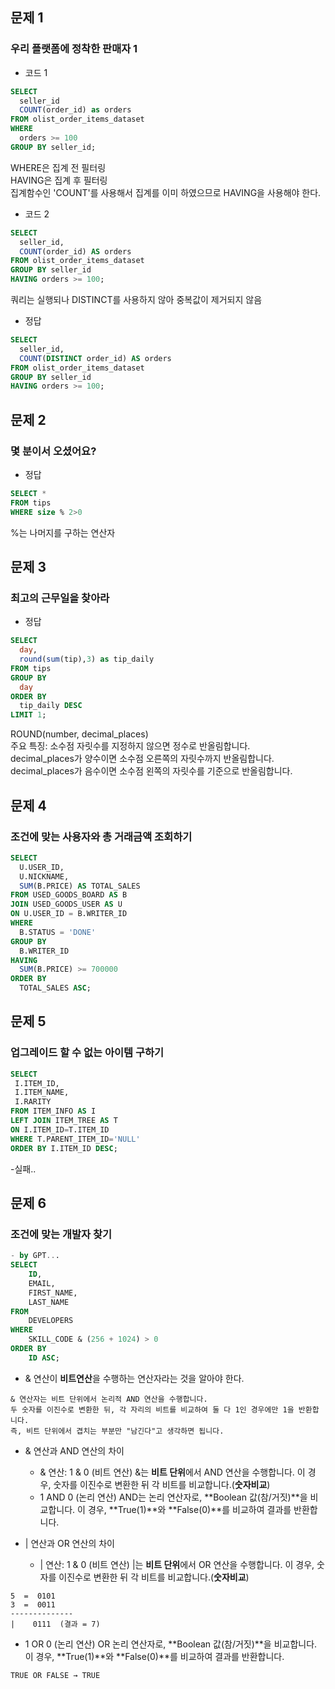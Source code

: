 ## 문제 1
### 우리 플랫폼에 정착한 판매자 1

- 코드 1
```sql
SELECT
  seller_id
  COUNT(order_id) as orders
FROM olist_order_items_dataset
WHERE
  orders >= 100
GROUP BY seller_id;
```
WHERE은 집계 전 필터링 <br> HAVING은 집계 후 필터링 <br> 집계함수인 'COUNT'를 사용해서 집계를 이미 하였으므로 HAVING을 사용해야 한다.

- 코드 2
```sql
SELECT
  seller_id,
  COUNT(order_id) AS orders
FROM olist_order_items_dataset
GROUP BY seller_id
HAVING orders >= 100;
```
쿼리는 실행되나 DISTINCT를 사용하지 않아 중복값이 제거되지 않음

- 정답
```sql
SELECT
  seller_id,
  COUNT(DISTINCT order_id) AS orders
FROM olist_order_items_dataset
GROUP BY seller_id
HAVING orders >= 100;
```

## 문제 2
### 몇 분이서 오셨어요?

- 정답
```sql
SELECT *
FROM tips
WHERE size % 2>0
```
%는 나머지를 구하는 연산자

## 문제 3
### 최고의 근무일을 찾아라

- 정답
```sql
SELECT
  day,
  round(sum(tip),3) as tip_daily
FROM tips
GROUP BY 
  day
ORDER BY 
  tip_daily DESC
LIMIT 1;
```
ROUND(number, decimal_places) <br> 주요 특징:
소수점 자릿수를 지정하지 않으면 정수로 반올림합니다. <br>
decimal_places가 양수이면 소수점 오른쪽의 자릿수까지 반올림합니다. <br>
decimal_places가 음수이면 소수점 왼쪽의 자릿수를 기준으로 반올림합니다.

## 문제 4
### 조건에 맞는 사용자와 총 거래금액 조회하기
```sql
SELECT 
  U.USER_ID, 
  U.NICKNAME, 
  SUM(B.PRICE) AS TOTAL_SALES
FROM USED_GOODS_BOARD AS B
JOIN USED_GOODS_USER AS U
ON U.USER_ID = B.WRITER_ID
WHERE 
  B.STATUS = 'DONE' 
GROUP BY 
  B.WRITER_ID
HAVING 
  SUM(B.PRICE) >= 700000
ORDER BY 
  TOTAL_SALES ASC;
```

## 문제 5
### 업그레이드 할 수 없는 아이템 구하기
```sql
SELECT
 I.ITEM_ID, 
 I.ITEM_NAME, 
 I.RARITY
FROM ITEM_INFO AS I
LEFT JOIN ITEM_TREE AS T
ON I.ITEM_ID=T.ITEM_ID
WHERE T.PARENT_ITEM_ID='NULL'
ORDER BY I.ITEM_ID DESC;
```
-실패..

## 문제 6
### 조건에 맞는 개발자 찾기
```sql
- by GPT...
SELECT 
    ID, 
    EMAIL, 
    FIRST_NAME, 
    LAST_NAME
FROM 
    DEVELOPERS
WHERE 
    SKILL_CODE & (256 + 1024) > 0
ORDER BY 
    ID ASC;
```
- & 연산이 **비트연산**을 수행하는 연산자라는 것을 알아야 한다.
```
& 연산자는 비트 단위에서 논리적 AND 연산을 수행합니다.
두 숫자를 이진수로 변환한 뒤, 각 자리의 비트를 비교하여 둘 다 1인 경우에만 1을 반환합니다.
즉, 비트 단위에서 겹치는 부분만 "남긴다"고 생각하면 됩니다.
```

- & 연산과 AND 연산의 차이
  - & 연산: 1 & 0 (비트 연산)
&는 **비트 단위**에서 AND 연산을 수행합니다.
이 경우, 숫자를 이진수로 변환한 뒤 각 비트를 비교합니다.(**숫자비교**)
  - 1 AND 0 (논리 연산)
AND는 논리 연산자로, **Boolean 값(참/거짓)**을 비교합니다.
이 경우, **True(1)**와 **False(0)**를 비교하여 결과를 반환합니다.

- | 연산과 OR 연산의 차이
  - | 연산: 1 & 0 (비트 연산)
|는 **비트 단위**에서 OR 연산을 수행합니다.
이 경우, 숫자를 이진수로 변환한 뒤 각 비트를 비교합니다.(**숫자비교**)
```
5  =  0101
3  =  0011
--------------
|    0111  (결과 = 7)
```
  - 1 OR 0 (논리 연산)
OR 논리 연산자로, **Boolean 값(참/거짓)**을 비교합니다.
이 경우, **True(1)**와 **False(0)**를 비교하여 결과를 반환합니다.
```
TRUE OR FALSE → TRUE
```
